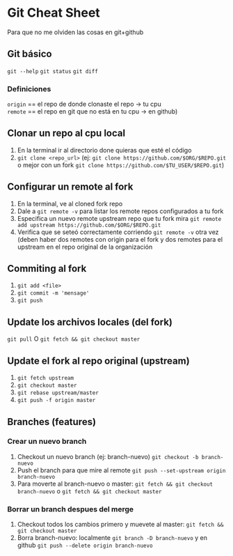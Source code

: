 # Git Cheat Sheet

Para que no me olviden las cosas en git+github

## Git básico

`git --help` 
`git status`
`git diff`

### Definiciones
`origin` == el repo de donde clonaste el repo -> tu cpu  
`remote` == el repo en git que no está en tu cpu -> en github)

## Clonar un repo al cpu local

1) En la terminal ir al directorio done quieras que esté el código
2) `git clone <repo_url>` (ej: `git clone https://github.com/$ORG/$REPO.git` o mejor con un fork `git clone https://github.com/$TU_USER/$REPO.git`)

## Configurar un remote al fork

1) En la terminal, ve al cloned fork repo
2) Dale a `git remote -v` para listar los remote repos configurados a tu fork
3) Especifica un nuevo remote upstream repo que tu fork mira `git remote add upstream https://github.com/$ORG/$REPO.git`
4) Verifica que se seteó correctamente corriendo `git remote -v` otra vez (deben haber dos remotes con origin para el fork y dos remotes para el upstream en el repo original de la organización

## Commiting al fork

1) `git add <file>`
2) `git commit -m 'mensage'`
3) `git push`

## Update los archivos locales (del fork)

`git pull` O `git fetch && git checkout master`

## Update el fork al repo original (upstream)

1) `git fetch upstream`
2) `git checkout master`
3) `git rebase upstream/master`
4) `git push -f origin master`

## Branches (features)

### Crear un nuevo branch

1) Checkout un nuevo branch (ej: branch-nuevo) `git checkout -b branch-nuevo`
2) Push el branch para que mire al remote `git push --set-upstream origin branch-nuevo`
3) Para moverte al branch-nuevo o master: `git fetch && git checkout branch-nuevo` o `git fetch && git checkout master`

### Borrar un branch despues del merge

1) Checkout todos los cambios primero y muevete al master: `git fetch && git checkout master`
2) Borra branch-nuevo: localmente `git branch -D branch-nuevo` y en github `git push --delete origin branch-nuevo`
